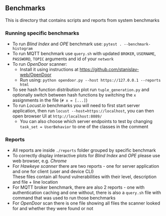 ## Benchmarks

This is directory that contains scripts and reports from system benchmarks

### Running specific benchmarks
* To run _Blind Index_ and _OPE_ benchmark use: `pytest . --benchmark-histogram`
* To run MQTT benchmark use `query.sh` with updated `BROKER`, `USERNAME`, `PASSWORD`, `TOPIC` arguments and id of your `network`
* To run _OpenDoor_ scanner:
    * Install it using instructions at <https://github.com/stanislav-web/OpenDoor>
    * Run using: `python opendoor.py --host https://127.0.0.1 --reports html`
* To see hash function distribution plot run `tuple_generation.py` and optionally switch between hash functions by switching the `x` assignments in the file
 (`# x = [...]`)
* To run _Locust.io_ benchmarks you will need to first start server application, then run `locust --host=https://localhost`,
you can then open browser UI at `http://localhost:8089/`
    * You can also choose which server endpoints to test by changing `task_set = UserBehavior` to one of the classes in the comment
    

### Reports
* All reports are inside `./reports` folder grouped by specific benchmark
* To correctly display interactive plots for _Blind Index_ and _OPE_ please use web browser, e.g. _Chrome_
* For _Hawkeye scanner_ there are two reports - one for server application and one for client (user and device CLI) <br>
    These files contain all found vulnerabilities with their level, description and file + line location
* For MQTT broker benchmark, there are also 2 reports - one with authentication caching and one without, there is also a `query.sh`
 file with command that was used to run those benchmarks
* For _OpenDoor_ scan there is one file showing all files the scanner looked for and whether they were found or not
